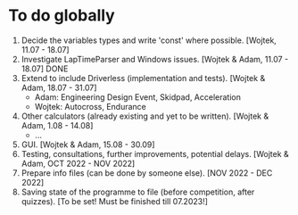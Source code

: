 # To do globally

1. Decide the variables types and write 'const' where possible. [Wojtek, 11.07 - 18.07]
2. Investigate LapTimeParser and Windows issues. [Wojtek & Adam, 11.07 - 18.07]
    DONE
3. Extend to include Driverless (implementation and tests). [Wojtek & Adam, 18.07 - 31.07]
    - Adam: Engineering Design Event, Skidpad, Acceleration
    - Wojtek: Autocross, Endurance
4. Other calculators (already existing and yet to be written). [Wojtek & Adam, 1.08 - 14.08]
    - ...
5. GUI. [Wojtek & Adam, 15.08 - 30.09]
6. Testing, consultations, further improvements, potential delays. [Wojtek & Adam, OCT 2022 - NOV 2022]
7. Prepare info files (can be done by someone else). [NOV 2022 - DEC 2022]
8. Saving state of the programme to file (before competition, after quizzes). [To be set! Must be finished till 07.2023!]
